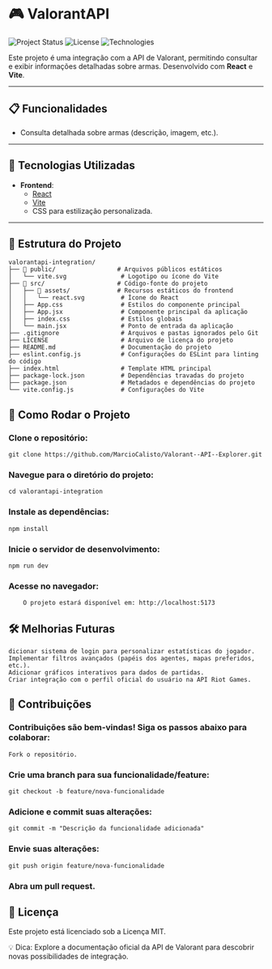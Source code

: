 # 🎮 ValorantAPI

![Project Status](https://img.shields.io/badge/Status-Under_Development-yellow)
![License](https://img.shields.io/badge/License-MIT-green)
![Technologies](https://img.shields.io/badge/Technologies-React%20|%20Vite-blue)

Este projeto é uma integração com a API de Valorant, permitindo consultar e exibir informações detalhadas sobre armas. Desenvolvido com **React** e **Vite**.

---

## 📋 Funcionalidades

- Consulta detalhada sobre armas (descrição, imagem, etc.).
  
---

## 🚀 Tecnologias Utilizadas

- **Frontend**:
  - [React](https://reactjs.org/)
  - [Vite](https://vitejs.dev/)
  - CSS para estilização personalizada.

---

## 📁 Estrutura do Projeto

```plaintext
valorantapi-integration/
├── 📂 public/                 # Arquivos públicos estáticos
│   └── vite.svg               # Logotipo ou ícone do Vite
├── 📂 src/                    # Código-fonte do projeto
│   ├── 📂 assets/             # Recursos estáticos do frontend
│   │   └── react.svg          # Ícone do React
│   ├── App.css                # Estilos do componente principal
│   ├── App.jsx                # Componente principal da aplicação
│   ├── index.css              # Estilos globais
│   └── main.jsx               # Ponto de entrada da aplicação
├── .gitignore                 # Arquivos e pastas ignorados pelo Git
├── LICENSE                    # Arquivo de licença do projeto
├── README.md                  # Documentação do projeto
├── eslint.config.js           # Configurações do ESLint para linting do código
├── index.html                 # Template HTML principal
├── package-lock.json          # Dependências travadas do projeto
├── package.json               # Metadados e dependências do projeto
└── vite.config.js             # Configurações do Vite
```

## 🔧 Como Rodar o Projeto

### Clone o repositório:

    git clone https://github.com/MarcioCalisto/Valorant--API--Explorer.git

### Navegue para o diretório do projeto:

    cd valorantapi-integration

### Instale as dependências:

    npm install

### Inicie o servidor de desenvolvimento:

    npm run dev

### Acesse no navegador:

        O projeto estará disponível em: http://localhost:5173

## 🛠 Melhorias Futuras

    dicionar sistema de login para personalizar estatísticas do jogador.
    Implementar filtros avançados (papéis dos agentes, mapas preferidos, etc.).
    Adicionar gráficos interativos para dados de partidas.
    Criar integração com o perfil oficial do usuário na API Riot Games.

## 🤝 Contribuições

### Contribuições são bem-vindas! Siga os passos abaixo para colaborar:

    Fork o repositório.

### Crie uma branch para sua funcionalidade/feature:

    git checkout -b feature/nova-funcionalidade

### Adicione e commit suas alterações:

    git commit -m "Descrição da funcionalidade adicionada"

### Envie suas alterações:

    git push origin feature/nova-funcionalidade

### Abra um pull request.

## 📝 Licença

Este projeto está licenciado sob a Licença MIT.

💡 Dica: Explore a documentação oficial da API de Valorant para descobrir novas possibilidades de integração.
